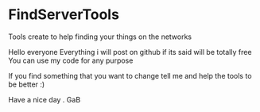# FindServerTools
Tools create to help finding your things on the networks

Hello everyone 
Everything i will post on github if its said will be totally free
You can use my code for any purpose 

If you find something that you want to change tell me and help the tools to be better :)

Have a nice day .
GaB

